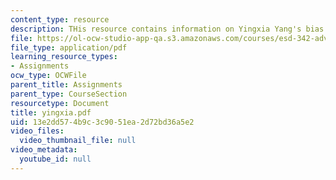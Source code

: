 ```yaml
---
content_type: resource
description: THis resource contains information on Yingxia Yang's bias.
file: https://ol-ocw-studio-app-qa.s3.amazonaws.com/courses/esd-342-advanced-system-architecture-spring-2006/13e2dd574b9c3c9051ea2d72bd36a5e2_yingxia.pdf
file_type: application/pdf
learning_resource_types:
- Assignments
ocw_type: OCWFile
parent_title: Assignments
parent_type: CourseSection
resourcetype: Document
title: yingxia.pdf
uid: 13e2dd57-4b9c-3c90-51ea-2d72bd36a5e2
video_files:
  video_thumbnail_file: null
video_metadata:
  youtube_id: null
---
```

